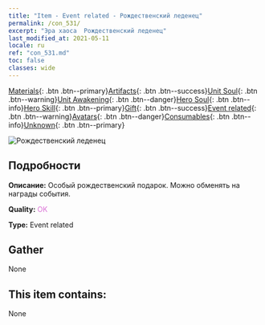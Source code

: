 ```yaml
---
title: "Item - Event related - Рождественский леденец"
permalink: /con_531/
excerpt: "Эра хаоса  Рождественский леденец"
last_modified_at: 2021-05-11
locale: ru
ref: "con_531.md"
toc: false
classes: wide
---
```

 [Materials](/ItemsRU/){: .btn .btn--primary}[Artifacts](/ItemsRU/Artifacts/){: .btn .btn--success}[Unit Soul](/ItemsRU/UnitSoul/){: .btn .btn--warning}[Unit Awakening](/ItemsRU/UnitAwakening/){: .btn .btn--danger}[Hero Soul](/ItemsRU/HeroSoul/){: .btn .btn--info}[Hero Skill](/ItemsRU/HeroSkill/){: .btn .btn--primary}[Gift](/ItemsRU/Gift/){: .btn .btn--success}[Event related](/ItemsRU/Events/){: .btn .btn--warning}[Avatars](/ItemsRU/Avatars/){: .btn .btn--danger}[Consumables](/ItemsRU/Consumables/){: .btn .btn--info}[Unknown](/ItemsRU/Unknown/){: .btn .btn--primary}

 ![Рождественский леденец](/images/t/i_10017.png)

## Подробности
 **Описание:** Особый рождественский подарок. Можно обменять на награды события.

 **Quality:** <span style="color: #DA70D6">OK</span>

 **Type:** Event related

## Gather

  None

## This item contains:

  None

